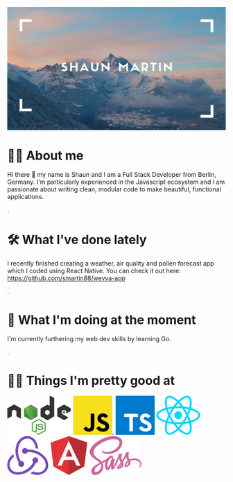 ![H](./H.png)

# 🙋‍♂️ **About me**

Hi there 👋 my name is Shaun and I am a Full Stack Developer from Berlin, Germany. I'm particularly experienced in the Javascript ecosystem and I am passionate about writing clean, modular code to make beautiful, functional applications.


.


# 🛠 **What I've done lately**

I recently finished creating a weather, air quality and pollen forecast app which I coded using React Native. You can check it out here: https://github.com/smartin88/wevva-app


.


# 💪 **What I'm doing at the moment**

I'm currently furthering my web dev skills by learning Go. 


.


# 🕺🏽 **Things I'm pretty good at**

![logos_nodejs](./logos_nodejs.svg)  ![logos_javascript](./logos_javascript.svg). ![logos_typescript-icon](./logos_typescript-icon.svg)  ![logos_react](./logos_react.svg)  ![logos_redux](./logos_redux.svg)  ![logos_angular-icon](./logos_angular-icon.svg)  ![logos_sass](./logos_sass.svg)

